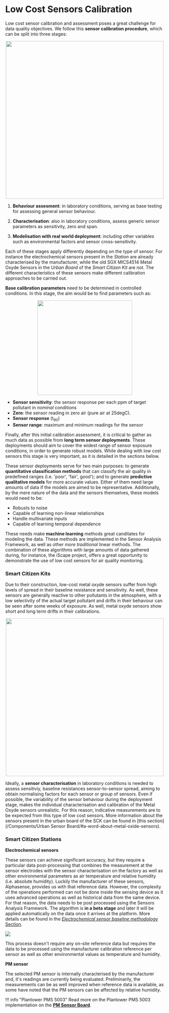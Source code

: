 Low Cost Sensors Calibration
============================

Low cost sensor calibration and assessment poses a great challenge for data quality objectives. We follow this **sensor calibration procedure**, which can be split into three stages:

<div style="text-align:center">
<image src="https://i.imgur.com/6BZqNrR.png" width="500px"/>
</div>

1. **Behaviour assesment**: in laboratory conditions, serving as base testing for assessing general sensor behaviour.

2. **Characterisation**: also in laboratory conditions, assess generic sensor parameters as sensitivity, zero and span.

3. **Modelisation with real world deployment**: including other variables such as environmental factors and sensor cross-sensitivity.

Each of these stages apply differently depending on the type of sensor. For instance the electrochemical sensors present in the *Station* are already characterised by the manufacturer, while the old SGX MICS4514 Metal Oxyde Sensors in the *Urban Board* of the *Smart Citizen Kit* are not. The different characteristics of these sensors make different calibration approaches to be carried out.

**Base calibration parameters** need to be determined in controlled conditions. In this stage, the aim would be to find parameters such as:

<div style="text-align:center">
<image src="https://i.imgur.com/FprLD0n.png" width="300px"/>
</div>

- **Sensor sensitivity**: the sensor response per each ppm of target pollutant in _nominal_ conditions
- **Zero**: the sensor reading in zero air (pure air at 25degC).
- **Sensor response** (t<sub>90</sub>)
- **Sensor range**: maximum and minimum readings for the sensor

Finally, after this initial calibration assessment, it is critical to gather as much data as possible from **long term sensor deployments**. These deployments should aim to cover the widest range of sensor exposure conditions, in order to generate robust models. While dealing with low cost sensors this stage is very important, as it is detailed in the sections below.

These sensor deployments serve for two main purposes: to generate **quantitative classification methods** that can classify the air quality in predefined ranges (i.e. 'poor', 'fair', good'); and to generate **predictive qualitative models** for more accurate values. Either of them need large amounts of data if the models are aimed to be representative. Additionally, by the mere nature of the data and the sensors themselves, these models would need to be:

- Robusts to noise
- Capable of learning non-linear relationships
- Handle multivariate inputs
- Capable of learning temporal dependence

These needs make **machine learning** methods great canditates for modeling the data. These methods are implemented in the Sensor Analysis Framework, as well as other _more traditional_ linear methods. The combination of these algorithms with large amounts of data gathered during, for instance, the iScape project, offers a great opportunity to demonstrate the use of low cost sensors for air quality monitoring.

### Smart Citizen Kits

Due to their construction, low-cost metal oxyde sensors suffer from high levels of spread in their baseline resistance and sensitivity. As well, these sensors are generally reactive to other pollutants in the atmosphere, with a low selectivity of the actual target pollutant and drifts in their behaviour can be seen after some weeks of exposure. As well, metal oxyde sensors show short and long term drifts in their calibrations. 

<div style="text-align:center">
<image src="https://i.imgur.com/JfujXTA.png" width="500px"/>
</div>

Ideally, a **sensor characterisation** in laboratory conditions is needed to assess sensitiviy, baseline resistances sensor-to-sensor spread, aiming to obtain normalising factors for each sensor or group of sensors. Even if possible, the variability of the sensor behaviour during the deployment stage, makes the individual characterisation and calibration of the Metal Oxyde sensors unrealistic. For this reason, indicative measurements are to be expected from this type of low cost sensors. More information about the sensors present in the urban board of the SCK can be found in [this section](/Components/Urban Sensor Board/#a-word-about-metal-oxide-sensors).

### Smart Citizen Stations

**Electrochemical sensors** 

These sensors can achieve significant accuracy, but they require a particular data post-processing that combines the measurement at the sensor electrodes with the sensor characterisation on the factory as well as other environmental parameters as air temperature and relative humidity (i.e. absolute humidity). Luckily the manufacturer of these sensors, Alphasense, provides us with that reference data. However, the complexity of the operations performed can not be done inside the sensing device as it uses advanced operations as well as historical data from the same device. For that reason, the data needs to be post processed using the Sensors Analysis Framework. The algorithm is **in a beta stage** and later it will be applied automatically on the data once it arrives at the platform. More details can be found in the [*Electrochemical sensor baseline methodology* Section](https://docs.iscape.smartcitizen.me/Components/Gas%20Pro%20Sensor%20Board/Electrochemical%20Sensors/#sensor-calibration).

![](https://i.imgur.com/Mi896Jh.png)

This process doesn't require any on-site reference data but requires the data to be processed using the manufacturer calibration reference per sensor as well as other environmental values as temperature and humidity.

**PM sensor**

The selected PM sensor is internally characterised by the manufacturer and, it's readings are currently being evaluated. Preliminarily, the measurements can be as well improved when reference data is available, as some have noted that the PM sensors can be affected by relative humidity. 

!!! info "Plantower PMS 5003"
	Read more on the Plantower PMS 5003 implementation on the [**PM Sensor Board**](/Components/PM%20Sensor%20Board/).